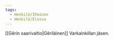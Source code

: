 ```yaml
---
tags:
  - Henkilö/Ihminen
  - Henkilö/Elossa
---
```

[[Gêrin saarivaltio|Gêriläinen]] Varkainkillan jäsen.